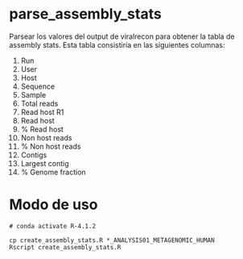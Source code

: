 # parse_assembly_stats
Parsear los valores del output de viralrecon para obtener la tabla de assembly stats. Esta tabla consistiría en las siguientes columnas:

1. Run
2. User
3. Host
4. Sequence
5. Sample
6. Total reads
7. Read host R1
8. Read host
9. % Read host
10. Non host reads
11. % Non host reads
12. Contigs
13. Largest contig
14. % Genome fraction

# Modo de uso

```
# conda activate R-4.1.2

cp create_assembly_stats.R *_ANALYSIS01_METAGENOMIC_HUMAN
Rscript create_assembly_stats.R

```